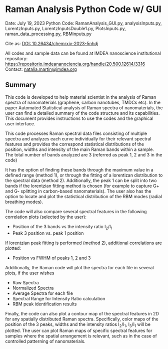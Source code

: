 # Raman Analysis Python Code w/ GUI
Date: July 19, 2023
Python Code: RamanAnalysis_GUI.py, analysisInputs.py, LorentzInputs.py, LorentzInputsDouble1.py, PlotsInputs.py, raman_data_processing.py, RBMinputs.py

Cite as: [DOI: 10.26434/chemrxiv-2023-5nhdj](https://chemrxiv.org/engage/chemrxiv/article-details/645cc378fb40f6b3ee660d89)

All codes and sample data can be found at IMDEA nanoscience institutional repository: https://repositorio.imdeananociencia.org/handle/20.500.12614/3316
Contact: natalia.martin@imdea.org

## Summary

This code is developed to help material scientist in the analysis of Raman spectra of nanomaterials (graphene, carbon nanotubes, TMDCs etc). In the paper Automated Statistical analysis of Raman spectra of nanomaterials, the user can find a detailed summary of the code structure and its capabilities. This document provides instructions to use the codes and the graphical user interface. 

This code processes Raman spectral data files consisting of multiple spectra and analyzes each curve individually for their relevant spectral features and provides the correspond statistical distributions of the position, widths and intensity of the main Raman bands within a sample. The total number of bands analyzed are 3 (referred as peak 1, 2 and 3 in the code)

It has the option of finding these bands through the maximum value in a defined range (method 1), or through the fitting of a lorentizan distribution to the spectral data (method 2). Additionally, the peak 1 can be split into two bands if the lorentzian fitting method is chosen (for example to capture G+ and G- splitting in carbon-based nanomaterials). The user also has the option to locate and plot the statistical distribution of the RBM modes (radial breathing modes).

The code will also compare several spectral features in the following correlation plots (selected by the user):

*	Position of the 3 bands vs the intensity ratio I<sub>2</sub>/I<sub>1</sub>
*	Peak 3 position vs. peak 1 position

If lorentzian peak fitting is performed (method 2), additional correlations are plotted:
*	Position vs FWHM of peaks 1, 2 and 3

Additionally, the Raman code will plot the spectra for each file in several plots, if the user wishes
*	Raw Spectra
*	Normalized Spectra
*	Average Spectra for each file
*	Spectral Range for Intensity Ratio calculation
*	RBM peak identification results

Finally, the code can also plot a contour map of the spectral features in 2D for any spatially distributed Raman spectra. Specifically, color maps of the position of the 3 peaks, widths and the intensity ratios I<sub>2</sub>/I<sub>1</sub>, I<sub>3</sub>/I<sub>1</sub> will be plotted. The user can plot Raman maps of specific spectral features for samples where the spatial arrangement is relevant, such as in the case of controlled patterning of nanomaterials.


